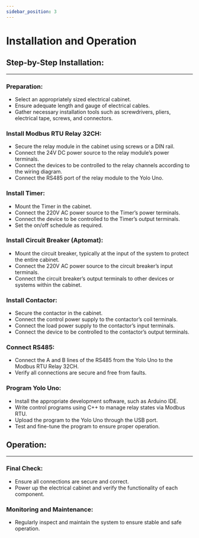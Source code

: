 ```yaml
---
sidebar_position: 3
---
```

# Installation and Operation
## Step-by-Step Installation:
---
### Preparation:

- Select an appropriately sized electrical cabinet.
- Ensure adequate length and gauge of electrical cables.
- Gather necessary installation tools such as screwdrivers, pliers, electrical tape, screws, and connectors.
  
### Install Modbus RTU Relay 32CH:

- Secure the relay module in the cabinet using screws or a DIN rail.
- Connect the 24V DC power source to the relay module’s power terminals.
- Connect the devices to be controlled to the relay channels according to the wiring diagram.
- Connect the RS485 port of the relay module to the Yolo Uno.
### Install Timer:

- Mount the Timer in the cabinet.
- Connect the 220V AC power source to the Timer’s power terminals.
- Connect the device to be controlled to the Timer’s output terminals.
- Set the on/off schedule as required.
### Install Circuit Breaker (Aptomat):

- Mount the circuit breaker, typically at the input of the system to protect the entire cabinet.
- Connect the 220V AC power source to the circuit breaker’s input terminals.
- Connect the circuit breaker’s output terminals to other devices or systems within the cabinet.
### Install Contactor:

- Secure the contactor in the cabinet.
- Connect the control power supply to the contactor’s coil terminals.
- Connect the load power supply to the contactor’s input terminals.
- Connect the device to be controlled to the contactor’s output terminals.
### Connect RS485:

- Connect the A and B lines of the RS485 from the Yolo Uno to the Modbus RTU Relay 32CH.
- Verify all connections are secure and free from faults.
### Program Yolo Uno:

- Install the appropriate development software, such as Arduino IDE.
- Write control programs using C++ to manage relay states via Modbus RTU.
- Upload the program to the Yolo Uno through the USB port.
- Test and fine-tune the program to ensure proper operation.
  
## Operation:
---
### Final Check:

- Ensure all connections are secure and correct.
- Power up the electrical cabinet and verify the functionality of each component.
### Monitoring and Maintenance:

- Regularly inspect and maintain the system to ensure stable and safe operation.